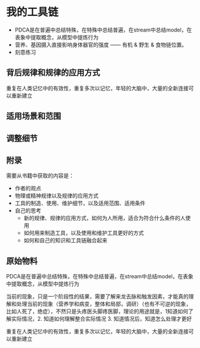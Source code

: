 # 我的工具链

- PDCA是在普遍中总结特殊，在特殊中总结普遍，在stream中总结model，在表象中提取概念，从模型中提炼行为
- 营养、基因摄入直接影响身体器官的强度 —— 有机 & 野生 & 食物链位置。
- 刻意练习

## 背后规律和规律的应用方式

重复在人类记忆中的有效性，重复多次以记忆，年轻的大脑中，大量的全新连接可以重新建立



## 适用场景和范围



## 调整细节





## 附录

需要从书籍中获取的内容是：

- 作者的观点
- 物理或精神规律以及规律的应用方式
- 工具的制造、使用、维护细节，以及适用范围、适用条件
- 自己的思考
  - 新的规律、规律的应用方式，如何为人所用，适合为符合什么条件的人使用
  - 如何用来制造工具，以及使用和维护工具更好的方式
  - 如何和自己的知识和工具链融合起来

## 原始物料

PDCA是在普遍中总结特殊，在特殊中总结普遍，在stream中总结model，在表象中提取概念，从模型中提炼行为

当前的现象，只是一个阶段性的结果，需要了解来龙去脉和触发因素，才能真的理解和处理当前的现象（营养学和病变，整体和局部，调研）（也有不可逆的现象，比如人死了，绝症），不然只是头疼医头脚疼医脚，理论的用途就是，1知道如何了解实际情况，2. 知道如何理解整合实际情况 3. 知道情况后，知道怎么处理才更好

重复在人类记忆中的有效性，重复多次以记忆，年轻的大脑中，大量的全新连接可以重新建立
